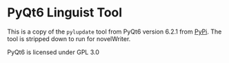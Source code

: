 # PyQt6 Linguist Tool

This is a copy of the `pylupdate` tool from PyQt6 version 6.2.1 from
[PyPi](https://pypi.org/project/PyQt6/).
The tool is stripped down to run for novelWriter.

PyQt6 is licensed under GPL 3.0
